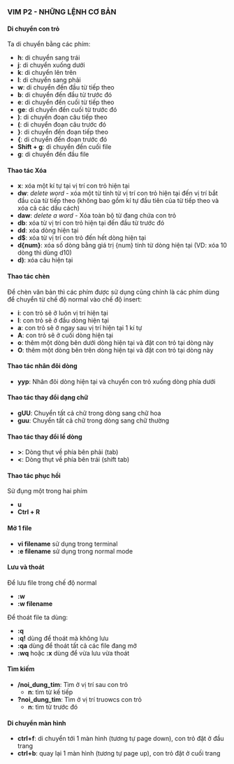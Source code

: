 ### VIM P2 - NHỮNG LỆNH CƠ BẢN

#### Di chuyển con trỏ
Ta di chuyển bằng các phím:
* **h**: di chuyển sang trái 
* **j**: di chuyển xuống dưới 
* **k**: di chuyển lên trên
* **l**: di chuyển sang phải 
* **w**: di chuyển đến đầu từ tiếp theo
* **b**: di chuyển đến đầu từ trước đó
* **e**: di chuyển đến cuối từ tiếp theo
* **ge**: di chuyển đến cuối từ trước đó
* **)**: di chuyển đoạn câu tiếp theo
* **(**: di chuyển đoạn câu trước đó
* **}**: di chuyển đến đoạn tiếp theo
* **{**: di chuyển đến đoạn trước đó
* **Shift + g**: di chuyển đến cuối file
* **g**: di chuyển đến đầu file


#### Thao tác Xóa
* **x**: xóa một kí tự tại vị trí con trỏ hiện tại
* **dw**: *delete word* - xóa một từ tính từ vị trí con trỏ hiện tại đến vị trí bắt đầu của từ tiếp theo (không bao gồm kí tự đầu tiên của từ tiếp theo và xóa cả các dấu cách)
* **daw**: *delete a word* - Xóa toàn bộ từ đang chứa con trỏ
* **db**: xóa từ vị trí con trỏ hiện tại đến đầu từ trước đó
* **dd**: xóa dòng hiện tại
* **d$**: xóa từ vị trí con trỏ đến hết dòng hiện tại
* **d{num}**: xóa số dòng bằng giá trị {num} tính từ dòng hiện tại (VD: xóa 10 dòng thì dùng d10)
* **d)**: xóa câu hiện tại

#### Thao tác chèn
Để chèn văn bản thì các phím được sử dụng cũng chính là các phím dùng để chuyển từ chế độ normal vào chế độ insert:

* **i**: con trỏ sẽ ở luôn vị trí hiện tại
* **I**: con trỏ sẽ ở đầu dòng hiện tại
* **a**: con trỏ sẽ ở ngay sau vị trí hiện tại 1 kí tự
* **A**: con trỏ sẽ ở cuối dòng hiện tại
* **o**: thêm một dòng bên dưới dòng hiện tại và đặt con trỏ tại dòng này
* **O**: thêm một dòng bên trên dòng hiện tại và đặt con trỏ tại dòng này

#### Thao tác nhân đôi dòng
* **yyp**: Nhân đôi dòng hiện tại và chuyển con trỏ xuống dòng phía dưới

#### Thao tác thay đổi dạng chữ
* **gUU**: Chuyển tất cả chữ trong dòng sang chữ hoa
* **guu**: Chuyển tất cả chữ trong dòng sang chữ thường

#### Thao tác thay đổi lề dòng
* **>**: Dòng thụt về phía bên phải (tab)
* **<**: Dòng thụt về phía bên trái (shift tab)

#### Thao tác phục hồi
Sử đụng một trong hai phím
* **u**
* **Ctrl + R**

#### Mở  1 file
* **vi filename** sử dụng trong terminal
* **:e filename** sử dụng trong normal mode

#### Lưu và thoát
Để lưu file trong chế độ normal
* **:w**
* **:w filename**

Để thoát file ta dùng:
* **:q**
* **:q!** dùng để thoát mà không lưu
* **:qa** dùng để thoát tất cả các file đang mở
* **:wq** hoặc **:x**  dùng để vừa lưu vừa thoát

#### Tìm kiếm
* **/noi_dung_tim**: Tìm ở vị trí sau con trỏ
    * **n**: tìm từ kế tiếp
* **?noi_dung_tim**: Tìm ở vị trí truowcs con trỏ
    * **n**: tìm từ trước đó
  
#### Di chuyển màn hình
* **ctrl+f**: di chuyển tới 1 màn hình (tương tự page down), con trỏ đặt ở đầu trang
* **ctrl+b**: quay lại 1 màn hình (tương tự page up), con trỏ đặt ở cuối trang
